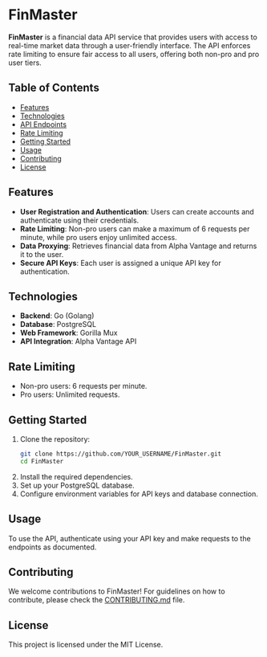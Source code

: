 # FinMaster

**FinMaster** is a financial data API service that provides users with access to real-time market data through a user-friendly interface. The API enforces rate limiting to ensure fair access to all users, offering both non-pro and pro user tiers.

## Table of Contents
- [Features](#features)
- [Technologies](#technologies)
- [API Endpoints](#api-endpoints)
- [Rate Limiting](#rate-limiting)
- [Getting Started](#getting-started)
- [Usage](#usage)
- [Contributing](#contributing)
- [License](#license)

## Features
- **User Registration and Authentication**: Users can create accounts and authenticate using their credentials.
- **Rate Limiting**: Non-pro users can make a maximum of 6 requests per minute, while pro users enjoy unlimited access.
- **Data Proxying**: Retrieves financial data from Alpha Vantage and returns it to the user.
- **Secure API Keys**: Each user is assigned a unique API key for authentication.

## Technologies
- **Backend**: Go (Golang)
- **Database**: PostgreSQL
- **Web Framework**: Gorilla Mux
- **API Integration**: Alpha Vantage API

## Rate Limiting
- Non-pro users: 6 requests per minute.
- Pro users: Unlimited requests.

## Getting Started
1. Clone the repository:
    ```bash
    git clone https://github.com/YOUR_USERNAME/FinMaster.git
    cd FinMaster
    ```
2. Install the required dependencies.
3. Set up your PostgreSQL database.
4. Configure environment variables for API keys and database connection.

## Usage
To use the API, authenticate using your API key and make requests to the endpoints as documented.

## Contributing
We welcome contributions to FinMaster! For guidelines on how to contribute, please check the [CONTRIBUTING.md](./CONTRIBUTING.md) file.

## License
This project is licensed under the MIT License.
